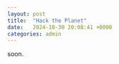 ```yaml
---
layout: post
title:  "Hack the Planet"
date:   2024-10-30 20:08:41 +0000
categories: admin
---
```

soon.
